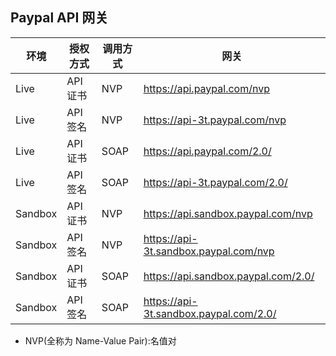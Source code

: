 
## Paypal API 网关

| 环境 | 授权方式 | 调用方式 | 网关 |
|---|---|---|---|
| Live | API 证书 | NVP | https://api.paypal.com/nvp |
| Live | API 签名 | NVP | https://api-3t.paypal.com/nvp |
| Live | API 证书 | SOAP | https://api.paypal.com/2.0/ |
| Live | API 签名 | SOAP | https://api-3t.paypal.com/2.0/ |
| Sandbox | API 证书 | NVP | https://api.sandbox.paypal.com/nvp |
| Sandbox | API 签名 | NVP | https://api-3t.sandbox.paypal.com/nvp |
| Sandbox | API 证书 | SOAP | https://api.sandbox.paypal.com/2.0/ |
| Sandbox | API 签名 | SOAP | https://api-3t.sandbox.paypal.com/2.0/ |

 * NVP(全称为 Name-Value Pair):名值对